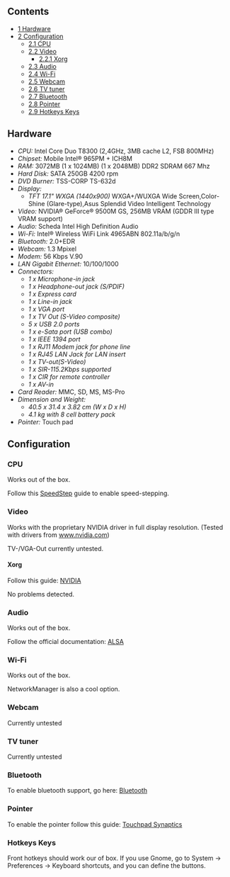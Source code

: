 ## Contents

*   [1 Hardware](#Hardware)
*   [2 Configuration](#Configuration)
    *   [2.1 CPU](#CPU)
    *   [2.2 Video](#Video)
        *   [2.2.1 Xorg](#Xorg)
    *   [2.3 Audio](#Audio)
    *   [2.4 Wi-Fi](#Wi-Fi)
    *   [2.5 Webcam](#Webcam)
    *   [2.6 TV tuner](#TV_tuner)
    *   [2.7 Bluetooth](#Bluetooth)
    *   [2.8 Pointer](#Pointer)
    *   [2.9 Hotkeys Keys](#Hotkeys_Keys)

## Hardware

*   *CPU:* Intel Core Duo T8300 (2,4GHz, 3MB cache L2, FSB 800MHz)
*   *Chipset:* Mobile Intel® 965PM + ICH8M
*   *RAM:* 3072MB (1 x 1024MB) (1 x 2048MB) DDR2 SDRAM 667 Mhz
*   *Hard Disk:* SATA 250GB 4200 rpm
*   *DVD Burner:* TSS-CORP TS-632d
*   *Display:*
    *   *TFT 17.1" WXGA (1440x900)* WXGA+/WUXGA Wide Screen,Color-Shine (Glare-type),Asus Splendid Video Intelligent Technology
*   *Video:* NVIDIA® GeForce® 9500M GS, 256MB VRAM (GDDR III type VRAM support)
*   *Audio:* Scheda Intel High Definition Audio
*   *Wi-Fi:* Intel® Wireless WiFi Link 4965ABN 802.11a/b/g/n
*   *Bluetooth:* 2.0+EDR
*   *Webcam:* 1.3 Mpixel
*   *Modem:* 56 Kbps V.90
*   *LAN Gigabit Ethernet:* 10/100/1000
*   *Connectors:*
    *   *1 x Microphone-in jack*
    *   *1 x Headphone-out jack (S/PDIF)*
    *   *1 x Express card*
    *   *1 x Line-in jack*
    *   *1 x VGA port*
    *   *1 x TV Out (S-Video composite)*
    *   *5 x USB 2.0 ports*
    *   *1 x e-Sata port (USB combo)*
    *   *1 x IEEE 1394 port*
    *   *1 x RJ11 Modem jack for phone line*
    *   *1 x RJ45 LAN Jack for LAN insert*
    *   *1 x TV-out(S-Video)*
    *   *1 x SIR-115.2Kbps supported*
    *   *1 x CIR for remote controller*
    *   *1 x AV-in*
*   *Card Reader:* MMC, SD, MS, MS-Pro
*   *Dimension and Weight:*
    *   *40.5 x 31.4 x 3.82 cm (W x D x H)*
    *   *4.1 kg with 8 cell battery pack*
*   *Pointer:* Touch pad

## Configuration

### CPU

Works out of the box.

Follow this [SpeedStep](/index.php/SpeedStep "SpeedStep") guide to enable speed-stepping.

### Video

Works with the proprietary NVIDIA driver in full display resolution. (Tested with drivers from www.nvidia.com)

TV-/VGA-Out currently untested.

#### Xorg

Follow this guide: [NVIDIA](/index.php/NVIDIA "NVIDIA")

No problems detected.

### Audio

Works out of the box.

Follow the official documentation: [ALSA](/index.php/ALSA "ALSA")

### Wi-Fi

Works out of the box.

NetworkManager is also a cool option.

### Webcam

Currently untested

### TV tuner

Currently untested

### Bluetooth

To enable bluetooth support, go here: [Bluetooth](/index.php/Bluetooth "Bluetooth")

### Pointer

To enable the pointer follow this guide: [Touchpad Synaptics](/index.php/Touchpad_Synaptics "Touchpad Synaptics")

### Hotkeys Keys

Front hotkeys should work our of box. If you use Gnome, go to System -> Preferences -> Keyboard shortcuts, and you can define the buttons.